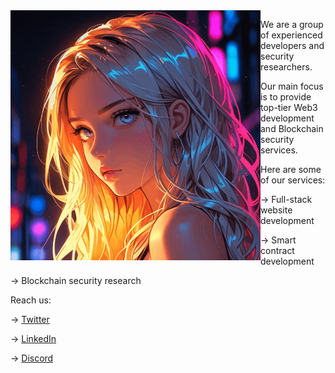 <img align="left" src="../kodecsz.png" width="400">

We are a group of experienced developers and security researchers.

Our main focus is to provide top-tier Web3 development
and Blockchain security services.

Here are some of our services:

→ Full-stack website development

→ Smart contract development

→ Blockchain security research

Reach us:

→ [Twitter](https://x.com/)

→ [LinkedIn](https://linkedin.com/)

→ [Discord](https://discord.com/)
